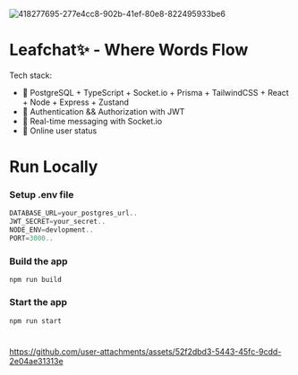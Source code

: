 
![418277695-277e4cc8-902b-41ef-80e8-822495933be6](https://github.com/user-attachments/assets/5834fdb2-70ad-4433-845a-2f449b6fdf1b)




# Leafchat✨ - Where Words Flow
 Tech stack:

-   🌟 PostgreSQL + TypeScript + Socket.io + Prisma + TailwindCSS + React + Node + Express + Zustand 
-   🎃 Authentication && Authorization with JWT
-   👾 Real-time messaging with Socket.io
-   🚀 Online user status 

# Run Locally

### Setup .env file

```js
DATABASE_URL=your_postgres_url..
JWT_SECRET=your_secret..
NODE_ENV=devlopment..
PORT=3000..
```



### Build the app

```shell
npm run build
```

### Start the app

```shell
npm run start
```
#



https://github.com/user-attachments/assets/52f2dbd3-5443-45fc-9cdd-2e04ae31313e





